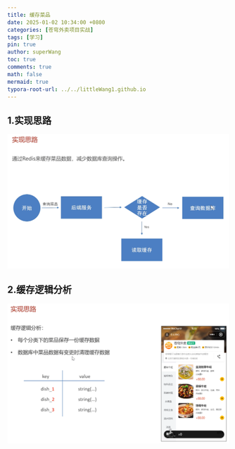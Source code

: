 ```yaml
---
title: 缓存菜品
date: 2025-01-02 10:34:00 +0800
categories: [苍穹外卖项目实战]
tags: [学习]
pin: true
author: superWang
toc: true
comments: true
math: false
mermaid: true
typora-root-url: ../../littleWang1.github.io
---
```


## 1.实现思路

<img src="/assets/blog_res/2024-02-08-缓存菜品.assets/image-20240208134301623.png" alt="image-20240208134301623" style="zoom: 50%;" />

## 2.缓存逻辑分析

<img src="/assets/blog_res/2024-02-08-缓存菜品.assets/image-20240208134228637.png" alt="image-20240208134228637" style="zoom:50%;" />
